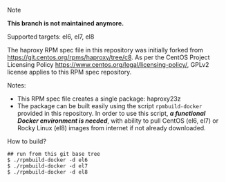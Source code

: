 > [!NOTE]
> **This branch is not maintained anymore.**

Supported targets: el6, el7, el8

The haproxy RPM spec file in this repository was initially forked from
https://git.centos.org/rpms/haproxy/tree/c8. As per the CentOS Project
Licensing Policy https://www.centos.org/legal/licensing-policy/, GPLv2
license applies to this RPM spec repository.

Notes:
  - This RPM spec file creates a single package: haproxy23z
  - The package can be built easily using the script `rpmbuild-docker` provided in this repository. In order to use this script, _**a functional Docker environment is needed**_, with ability to pull CentOS (el6, el7) or Rocky Linux (el8) images from internet if not already downloaded.

How to build?
```
## run from this git base tree
$ ./rpmbuild-docker -d el6
$ ./rpmbuild-docker -d el7
$ ./rpmbuild-docker -d el8
```
